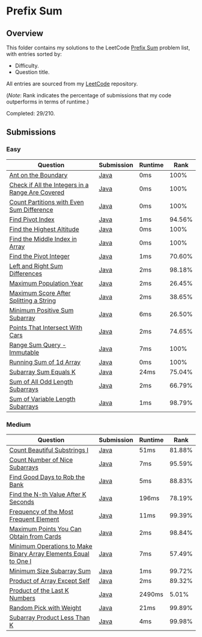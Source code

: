 # Prefix Sum

## Overview
This folder contains my solutions to the LeetCode [Prefix Sum](https://leetcode.com/problem-list/prefix-sum/) problem list,
with entries sorted by:
- Difficulty.
- Question title.

All entries are sourced from my [LeetCode](https://github.com/shumarb/leetcode) repository.

(*Note*: Rank indicates the percentage of submissions that my code outperforms in terms of runtime.)

Completed: 29/210.

## Submissions
### Easy
| Question                                                                                                                                        | Submission                                                                                                     | Runtime | Rank   |
|-------------------------------------------------------------------------------------------------------------------------------------------------|----------------------------------------------------------------------------------------------------------------|---------|--------|
| [Ant on the Boundary](https://leetcode.com/problems/ant-on-the-boundary/description/)                                                           | [Java](https://github.com/shumarb/leetcode/blob/main/submissions/AntOnTheBoundary.java)                        | 0ms     | 100%   |
| [Check if All the Integers in a Range Are Covered](https://leetcode.com/problems/check-if-all-the-integers-in-a-range-are-covered/description/) | [Java](https://github.com/shumarb/leetcode/blob/main/submissions/CheckIfAllTheIntegersInARangeAreCovered.java) | 0ms     | 100%   |
| [Count Partitions with Even Sum Difference](https://leetcode.com/problems/count-partitions-with-even-sum-difference/description/)               | [Java](https://github.com/shumarb/leetcode/blob/main/submissions/CountPartitionsWithEvenSumDifference.java)    | 0ms     | 100%   |
| [Find Pivot Index](https://leetcode.com/problems/find-pivot-index/description/)                                                                 | [Java](https://github.com/shumarb/leetcode/blob/main/submissions/FindPivotIndex.java)                          | 1ms     | 94.56% |
| [Find the Highest Altitude](https://leetcode.com/problems/find-the-highest-altitude/description/)                                               | [Java](https://github.com/shumarb/leetcode/blob/main/submissions/FindTheHighestAltitude.java)                  | 0ms     | 100%   |
| [Find the Middle Index in Array](https://leetcode.com/problems/find-the-middle-index-in-array/description/)                                     | [Java](https://github.com/shumarb/leetcode/blob/main/submissions/FindTheMiddleIndexInArray.java)               | 0ms     | 100%   |
| [Find the Pivot Integer](https://leetcode.com/problems/find-the-pivot-integer/description/)                                                     | [Java](https://github.com/shumarb/leetcode/blob/main/submissions/FindThePivotInteger.java)                     | 1ms     | 70.60% |
| [Left and Right Sum Differences](https://leetcode.com/problems/left-and-right-sum-differences/description/)                                     | [Java](https://github.com/shumarb/leetcode/blob/main/submissions/LeftAndRightSumDifferences.java)              | 2ms     | 98.18% |
| [Maximum Population Year](https://leetcode.com/problems/maximum-population-year/description/)                                                   | [Java](https://github.com/shumarb/leetcode/blob/main/submissions/MaximumPopulationYear.java)                   | 2ms     | 26.45% |
| [Maximum Score After Splitting a String](https://leetcode.com/problems/maximum-score-after-splitting-a-string/description/)                     | [Java](https://github.com/shumarb/leetcode/blob/main/submissions/MaximumScoreAfterSplittingAString.java)       | 2ms     | 38.65% |
| [Minimum Positive Sum Subarray](https://leetcode.com/problems/minimum-positive-sum-subarray/description/)                                       | [Java](https://github.com/shumarb/leetcode/blob/main/submissions/MinimumPositiveSumSubarray.java)              | 6ms     | 26.50% |
| [Points That Intersect With Cars](https://leetcode.com/problems/points-that-intersect-with-cars/description/)                                   | [Java](https://github.com/shumarb/leetcode/blob/main/submissions/PointsThatIntersectWithCars.java)             | 2ms     | 74.65% |
| [Range Sum Query - Immutable](https://leetcode.com/problems/range-sum-query-immutable/description/)                                             | [Java](https://github.com/shumarb/leetcode/blob/main/submissions/NumArray.java)                                | 7ms     | 100%   |
| [Running Sum of 1d Array](https://leetcode.com/problems/running-sum-of-1d-array/description/)                                                   | [Java](https://github.com/shumarb/leetcode/blob/main/submissions/RunningSumOf1DArray.java)                     | 0ms     | 100%   |
| [Subarray Sum Equals K](https://leetcode.com/problems/subarray-sum-equals-k/description/)                                                       | [Java](https://github.com/shumarb/leetcode/blob/main/submissions/SubarraySumEqualsK.java)                      | 24ms    | 75.04% |
| [Sum of All Odd Length Subarrays](https://leetcode.com/problems/sum-of-all-odd-length-subarrays/description/)                                   | [Java](https://github.com/shumarb/leetcode/blob/main/submissions/SumOfAllOddLengthSubarrays.java)              | 2ms     | 66.79% |
| [Sum of Variable Length Subarrays](https://leetcode.com/problems/sum-of-variable-length-subarrays/description/)                                 | [Java](https://github.com/shumarb/leetcode/blob/main/submissions/SumOfVariableLengthSubarrays.java)            | 1ms     | 98.79% |

### Medium
| Question                                                                                                                                                                      | Submission                                                                                                                     | Runtime | Rank   |
|-------------------------------------------------------------------------------------------------------------------------------------------------------------------------------|--------------------------------------------------------------------------------------------------------------------------------|---------|--------|
| [Count Beautiful Substrings I](https://leetcode.com/problems/count-beautiful-substrings-i/description/)                                                                       | [Java](https://github.com/shumarb/leetcode/blob/main/submissions/CountBeautifulSubstringsOne.java)                             | 51ms    | 81.88% |
| [Count Number of Nice Subarrays](https://leetcode.com/problems/count-beautiful-number-of-nice-subarrays/description/)                                                         | [Java](https://github.com/shumarb/leetcode/blob/main/submissions/CountNumberOfNiceSubarrays.java)                              | 7ms     | 95.59% |
| [Find Good Days to Rob the Bank](https://leetcode.com/problems/find-good-days-to-rob-the-bank/description/)                                                                   | [Java](https://github.com/shumarb/leetcode/blob/main/submissions/FindGoodDaysToRobTheBank.java)                                | 5ms     | 88.83% |
| [Find the N-th Value After K Seconds](https://leetcode.com/problems/find-the-n-th-value-after-k-seconds/description/)                                                         | [Java](https://github.com/shumarb/leetcode/blob/main/submissions/FindTheNthValueAfterKSeconds.java)                            | 196ms   | 78.19% |
| [Frequency of the Most Frequent Element](https://leetcode.com/problems/frequency-of-the-most-frequent-element/description/)                                                   | [Java](https://github.com/shumarb/leetcode/blob/main/submissions/FrequencyOfTheMostFrequentElement.java)                       | 11ms    | 99.39% |
| [Maximum Points You Can Obtain from Cards](https://leetcode.com/problems/maximum-points-you-can-obtain-from-cards/description/)                                               | [Java](https://github.com/shumarb/leetcode/blob/main/submissions/MaximumPointsYouCanObtainFromCards.java)                      | 2ms     | 98.84% |
| [Minimum Operations to Make Binary Array Elements Equal to One I](https://leetcode.com/problems/minimum-operations-to-make-binary-array-elements-equal-to-one-i/description/) | [Java](https://github.com/shumarb/leetcode/blob/main/submissions/MinimumOperationsToMakeBinaryArrayElementsEqualToOneOne.java) | 7ms     | 57.49% |
| [Minimum Size Subarray Sum](https://leetcode.com/problems/minimum-size-subarray-sum/description/)                                                                             | [Java](https://github.com/shumarb/leetcode/blob/main/submissions/MinimumSizeSubarraySum.java)                                  | 1ms     | 99.72% |
| [Product of Array Except Self](https://leetcode.com/problems/product-of-array-except-self/description/)                                                                       | [Java](https://github.com/shumarb/leetcode/blob/main/submissions/ProductOfArrayExceptSelf.java)                                | 2ms     | 89.32% |
| [Product of the Last K Numbers](https://leetcode.com/problems/product-of-the-last-k-numbers/description/)                                                                     | [Java](https://github.com/shumarb/leetcode/blob/main/submissions/ProductOfNumbers.java)                                        | 2490ms  | 5.01%  |
| [Random Pick with Weight](https://leetcode.com/problems/random-pick-with-weight/description/)                                                                                 | [Java](https://github.com/shumarb/leetcode/blob/main/submissions/RandomPickWithWeight.java)                                    | 21ms    | 99.89% |
| [Subarray Product Less Than K](https://leetcode.com/problems/subarray-product-less-than-k/description/)                                                                       | [Java](https://github.com/shumarb/leetcode/blob/main/submissions/SubarrayProductLessThanK.java)                                | 4ms     | 99.98% |

